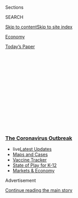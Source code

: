 <div id="app">

<div>

<div>

<div>

<div class="NYTAppHideMasthead css-1q2w90k e1suatyy0">

<div class="section css-ui9rw0 e1suatyy2">

<div class="css-eph4ug er09x8g0">

<div class="css-6n7j50">

</div>

<span class="css-1dv1kvn">Sections</span>

<div class="css-10488qs">

<span class="css-1dv1kvn">SEARCH</span>

</div>

[Skip to content](#site-content)[Skip to site
index](#site-index)

</div>

<div id="masthead-section-label" class="css-1wr3we4 eaxe0e00">

[Economy](https://www.nytimes.com/section/business/economy)

</div>

<div class="css-10698na e1huz5gh0">

</div>

</div>

<div id="masthead-bar-one" class="section hasLinks css-15hmgas e1csuq9d3">

<div class="css-uqyvli e1csuq9d0">

</div>

<div class="css-1uqjmks e1csuq9d1">

</div>

<div class="css-9e9ivx">

[](https://myaccount.nytimes.com/auth/login?response_type=cookie&client_id=vi)

</div>

<div class="css-1bvtpon e1csuq9d2">

[Today’s
Paper](https://www.nytimes.com/section/todayspaper)

</div>

</div>

</div>

</div>

<div data-aria-hidden="false">

<div id="site-content" data-role="main">

<div>

<div class="css-1aor85t" style="opacity:0.000000001;z-index:-1;visibility:hidden">

<div class="css-1hqnpie">

<div class="css-epjblv">

<span class="css-17xtcya">[Economy](/section/business/economy)</span><span class="css-x15j1o">|</span><span class="css-fwqvlz">‘It’s
a Wreck’: 3.3 Million File Unemployment Claims as Economy Comes
Apart</span>

</div>

<div class="css-k008qs">

<div class="css-1iwv8en">

<span class="css-18z7m18"></span>

<div>

</div>

</div>

<span class="css-1n6z4y">https://nyti.ms/3bvPHgr</span>

<div class="css-1705lsu">

<div class="css-4xjgmj">

<div class="css-4skfbu" data-role="toolbar" data-aria-label="Social Media Share buttons, Save button, and Comments Panel with current comment count" data-testid="share-tools">

  - 
  - 
  - 
  - 
    
    <div class="css-6n7j50">
    
    </div>

  - 

</div>

</div>

</div>

</div>

</div>

</div>

<div class="css-13pd83m">

<div class="css-l9svim">

### [<span class="css-pa1jbp"><span class="css-1rxm0ex">The Coronavirus</span><span class="css-1rxm0ex"> Outbreak</span></span>](https://www.nytimes.com/news-event/coronavirus?name=styln-coronavirus-markets&region=TOP_BANNER&variant=undefined&block=storyline_menu_recirc&action=click&pgtype=Article&impression_id=10d602b0-e0fd-11ea-9543-ff538f7d3baa)

  - <span class="css-ousu42"><span class="css-12clwdu">live</span>[Latest
    Updates](https://www.nytimes.com/2020/08/17/world/coronavirus-covid.html?name=styln-coronavirus-markets&region=TOP_BANNER&variant=undefined&block=storyline_menu_recirc&action=click&pgtype=Article&impression_id=10d629c0-e0fd-11ea-9543-ff538f7d3baa)</span>
  - <span class="css-ousu42">[Maps and
    Cases](https://www.nytimes.com/interactive/2020/us/coronavirus-us-cases.html?name=styln-coronavirus-markets&region=TOP_BANNER&variant=undefined&block=storyline_menu_recirc&action=click&pgtype=Article&impression_id=10d629c1-e0fd-11ea-9543-ff538f7d3baa)</span>
  - <span class="css-ousu42">[Vaccine
    Tracker](https://www.nytimes.com/interactive/2020/science/coronavirus-vaccine-tracker.html?name=styln-coronavirus-markets&region=TOP_BANNER&variant=undefined&block=storyline_menu_recirc&action=click&pgtype=Article&impression_id=10d629c2-e0fd-11ea-9543-ff538f7d3baa)</span>
  - <span class="css-ousu42">[State of Play for
    K-12](https://www.nytimes.com/2020/08/17/us/k-12-schools-reopening.html?name=styln-coronavirus-markets&region=TOP_BANNER&variant=undefined&block=storyline_menu_recirc&action=click&pgtype=Article&impression_id=10d629c3-e0fd-11ea-9543-ff538f7d3baa)</span>
  - <span class="css-ousu42">[Markets &
    Economy](https://www.nytimes.com/live/2020/08/17/business/stock-market-today-coronavirus?name=styln-coronavirus-markets&region=TOP_BANNER&variant=undefined&block=storyline_menu_recirc&action=click&pgtype=Article&impression_id=10d650d0-e0fd-11ea-9543-ff538f7d3baa)</span>

</div>

</div>

<div id="top-wrapper" class="css-1sy8kpn">

<div id="top-slug" class="css-l9onyx">

Advertisement

</div>

[Continue reading the main
story](#after-top)

<div class="ad top-wrapper" style="text-align:center;height:100%;display:block;min-height:250px">

<div id="top" class="place-ad" data-position="top" data-size-key="top">

</div>

</div>

<div id="after-top">

</div>

</div>

<div>

<div id="sponsor-wrapper" class="css-1hyfx7x">

<div id="sponsor-slug" class="css-19vbshk">

Supported by

</div>

[Continue reading the main
story](#after-sponsor)

<div id="sponsor" class="ad sponsor-wrapper" style="text-align:center;height:100%;display:block">

</div>

<div id="after-sponsor">

</div>

</div>

<div class="css-186x18t">

</div>

<div class="css-ls6wgr ehdk2mb0">

# ‘It’s a Wreck’: 3.3 Million File Unemployment Claims as Economy Comes Apart

</div>

The weekly figure is among the first data on the economic toll of the
vast disruption of normal life and commerce caused by the coronavirus
pandemic.

<div class="css-79elbk" data-testid="photoviewer-wrapper">

<div class="css-z3e15g" data-testid="photoviewer-wrapper-hidden">

</div>

<div class="css-1a48zt4 ehw59r15" data-testid="photoviewer-children">

![<span class="css-16f3y1r e13ogyst0" data-aria-hidden="true">The
coronavirus outbreak has devastated the business of many U.S.
restaurants and retailers, including the Bendix Diner in Hasbrouck
Heights,
N.J. </span><span class="css-cnj6d5 e1z0qqy90" itemprop="copyrightHolder"><span class="css-1ly73wi e1tej78p0">Credit...</span><span><span>Bryan
Anselm for The New York
Times</span></span></span>](https://static01.nyt.com/images/2020/03/26/business/26virus-jobs1a/merlin_170735211_f804388b-9379-4dbf-98e2-9bb4ae7b2980-articleLarge.jpg?quality=75&auto=webp&disable=upscale)

</div>

</div>

<div class="css-18e8msd">

<div class="css-otjvjh epjyd6m0">

<div class="css-nmf14i ey68jwv0" data-aria-hidden="true">

[![Ben
Casselman](https://static01.nyt.com/images/2018/11/09/multimedia/author-ben-casselman/author-ben-casselman-thumbLarge.png
"Ben Casselman")](https://www.nytimes.com/by/ben-casselman)[![Patricia
Cohen](https://static01.nyt.com/images/2018/02/16/multimedia/author-patricia-cohen/author-patricia-cohen-thumbLarge.jpg
"Patricia Cohen")](https://www.nytimes.com/by/patricia-cohen)[![Tiffany
Hsu](https://static01.nyt.com/images/2018/12/06/multimedia/author-tiffany-hsu/author-tiffany-hsu-thumbLarge.png
"Tiffany Hsu")](https://www.nytimes.com/by/tiffany-hsu)

</div>

<div class="css-1baulvz">

By [<span class="css-1baulvz" itemprop="name">Ben
Casselman</span>](https://www.nytimes.com/by/ben-casselman),
[<span class="css-1baulvz" itemprop="name">Patricia
Cohen</span>](https://www.nytimes.com/by/patricia-cohen) and
[<span class="css-1baulvz last-byline" itemprop="name">Tiffany
Hsu</span>](https://www.nytimes.com/by/tiffany-hsu)

</div>

</div>

  - 
    
    <div class="css-ld3wwf e16638kd2">
    
    Published March 26, 2020Updated April 3,
    2020
    
    </div>

  - 
    
    <div class="css-4xjgmj">
    
    <div class="css-pvvomx" data-role="toolbar" data-aria-label="Social Media Share buttons, Save button, and Comments Panel with current comment count" data-testid="share-tools">
    
      - 
      - 
      - 
      - 
        
        <div class="css-6n7j50">
        
        </div>
    
      - 
    
    </div>
    
    </div>

</div>

</div>

<div class="section meteredContent css-1r7ky0e" name="articleBody" itemprop="articleBody">

<div class="css-1fanzo5 StoryBodyCompanionColumn">

<div class="css-53u6y8">

More than three million people filed for [unemployment
benefits](https://www.nytimes.com/2020/04/03/upshot/coronavirus-jobless-rate-great-depression.html)
last week, sending a collective shudder throughout the economy that is
unlike anything Americans have experienced.

The alarming numbers, in a report released by the Labor Department on
Thursday, provide some of the first hard data on the economic toll of
the
[coronavirus](https://www.nytimes.com/2020/04/03/upshot/coronavirus-jobless-rate-great-depression.html)
pandemic, which has shut down whole swaths of American life faster than
government statistics can keep track.

Just three weeks ago, barely 200,000 people applied for jobless
benefits, a historically low number. In the half-century that the
government has tracked applications, the worst week ever, with 695,000
so-called initial claims, had been in 1982.

</div>

</div>

<div class="css-1fanzo5 StoryBodyCompanionColumn">

<div class="css-53u6y8">

Thursday’s figure of nearly 3.3 million set a grim record. “A large part
of the economy just collapsed,” said Ben Herzon, executive director of
IHS Markit, a business data and analytics
firm.

</div>

</div>

<div class="css-nvxo42 e73j0it0">

<div class="css-1xdhyk6 erfvjey0">

<span class="css-1ly73wi e1tej78p0">Image</span>

<div class="css-zjzyr8">

<div data-testid="lazyimage-container" style="height:257.77777777777777px">

</div>

</div>

</div>

<span class="css-16f3y1r e13ogyst0" data-aria-hidden="true">An entrance
to the Bellagio in Las Vegas has been boarded
up.</span><span class="css-cnj6d5 e1z0qqy90" itemprop="copyrightHolder"><span class="css-1ly73wi e1tej78p0">Credit...</span><span>Joe
Buglewicz for The New York
Times</span></span>

<div class="css-1xdhyk6 erfvjey0">

<span class="css-1ly73wi e1tej78p0">Image</span>

<div class="css-zjzyr8">

<div data-testid="lazyimage-container" style="height:257.77777777777777px">

</div>

</div>

</div>

<span class="css-16f3y1r e13ogyst0" data-aria-hidden="true">An AT\&T
store in Chicago is closed under a state order tightly limiting business
operations.</span><span class="css-cnj6d5 e1z0qqy90" itemprop="copyrightHolder"><span class="css-1ly73wi e1tej78p0">Credit...</span><span>Taylor
Glascock for The New York Times</span></span>

</div>

<div class="css-1fanzo5 StoryBodyCompanionColumn">

<div class="css-53u6y8">

The numbers provided only the first hint of the economic cataclysm in
progress. Even comparatively optimistic forecasters expect millions more
lost jobs, and with them foreclosures, evictions and bankruptcies.
Thousands of businesses have closed in response to the pandemic, and
many will never reopen. Some economists say the decline in gross
domestic product this year could rival the worst years of the Great
Depression.

And there was fresh evidence on Thursday of the relentless course of the
virus itself. Cases in the United States now exceed 80,000, the most of
any nation, even China and Italy, [according to a New York Times
database](https://www.nytimes.com/interactive/2020/us/coronavirus-us-cases.html),
and more than 1,000 deaths across the country have been linked to the
virus.

At least 160 million people nationwide have been ordered to stay home.
Many hospitals are overwhelmed, while essential protective gear is in
short supply. “We are the new global epicenter of the disease,” said Dr.
Sara Keller, an infectious-disease specialist at Johns Hopkins Medicine.
“Now all we can do is to slow the transmission as much as possible.”

The situation in the New Orleans area is [particularly
acute](https://www.nytimes.com/2020/03/26/us/coronavirus-louisiana-new-orleans.html),
with the city reporting more than 800 cases, a higher total than most
states.

</div>

</div>

<div class="css-1fanzo5 StoryBodyCompanionColumn">

<div class="css-53u6y8">

In New York, the state hardest hit, Gov. Andrew M. Cuomo reported a 40
percent increase in hospitalized patients in one day, to well over
5,000. The surge dashed hopes that had been raised a day before, when
Mr. Cuomo said the state’s social-distancing measures seemed to be
slowing the growth in
hospitalizations.

<div id="NYT_MAIN_CONTENT_1_REGION" class="css-9tf9ac">

<div>

<div id="styln-covid-updates-markets" class="section interactive-content interactive-size-medium css-1ftcdic">

<div class="css-17ih8de interactive-body">

<div id="styln-briefing-block">

<div class="briefing-block-header-section">

# [Latest Updates: The Coronavirus Outbreak and the Economy](https://www.nytimes.com/live/2020/08/17/business/stock-market-today-coronavirus?action=click&pgtype=Article&state=default&region=MAIN_CONTENT_1&context=storylines_live_updates)

</div>

<div class="briefing-block-lb-items">

<div class="briefing-block-update-time">

[7h
ago](https://www.nytimes.com/live/2020/08/17/business/stock-market-today-coronavirus?action=click&pgtype=Article&state=default&region=MAIN_CONTENT_1&context=storylines_live_updates#robinhood-a-stock-trading-app-is-valued-at-11-2-billion-in-its-latest-funding-round)

</div>

<div>

[Robinhood, a stock trading app, is valued at $11.2 billion in its
latest funding
round.](https://www.nytimes.com/live/2020/08/17/business/stock-market-today-coronavirus?action=click&pgtype=Article&state=default&region=MAIN_CONTENT_1&context=storylines_live_updates#robinhood-a-stock-trading-app-is-valued-at-11-2-billion-in-its-latest-funding-round)

</div>

<div class="briefing-block-update-time">

[10h
ago](https://www.nytimes.com/live/2020/08/17/business/stock-market-today-coronavirus?action=click&pgtype=Article&state=default&region=MAIN_CONTENT_1&context=storylines_live_updates#new-unemployment-benefits-authorized-by-president-trump-wont-come-until-late-august)

</div>

<div>

[New unemployment benefits authorized by President Trump won’t come
until late
August.](https://www.nytimes.com/live/2020/08/17/business/stock-market-today-coronavirus?action=click&pgtype=Article&state=default&region=MAIN_CONTENT_1&context=storylines_live_updates#new-unemployment-benefits-authorized-by-president-trump-wont-come-until-late-august)

</div>

<div class="briefing-block-update-time">

[15h
ago](https://www.nytimes.com/live/2020/08/17/business/stock-market-today-coronavirus?action=click&pgtype=Article&state=default&region=MAIN_CONTENT_1&context=storylines_live_updates#heres-what-you-need-to-know-for-the-week-ahead)

</div>

<div>

[Here’s what you need to know for the week
ahead.](https://www.nytimes.com/live/2020/08/17/business/stock-market-today-coronavirus?action=click&pgtype=Article&state=default&region=MAIN_CONTENT_1&context=storylines_live_updates#heres-what-you-need-to-know-for-the-week-ahead)

</div>

</div>

<div class="briefing-block-footer">

<div class="briefing-block-footer-meta">

[See more
updates](https://www.nytimes.com/live/2020/08/17/business/stock-market-today-coronavirus?action=click&pgtype=Article&state=default&region=MAIN_CONTENT_1&context=storylines_live_updates)

</div>

<div class="briefing-block-briefinglinks">

<span>More live coverage:</span>
[Global](https://www.nytimes.com/2020/08/17/world/coronavirus-covid.html?action=click&pgtype=Article&state=default&region=MAIN_CONTENT_1&context=storylines_live_updates)

</div>

</div>

</div>

</div>

</div>

</div>

</div>

President Trump said the federal government planned to designate areas
as being at high, medium or low risk for spreading the virus to guide
local decisions on imposing or relaxing restrictions on movement and
commerce.

The terrifying speed of the U.S. economic collapse from the pandemic has
spurred lawmakers to action. Late Wednesday night, senators agreed on a
$2 trillion aid package that would provide cash payments to nearly all
Americans and would expand the unemployment system, among other changes.
Final congressional approval is expected on Friday.

The legislative action has helped buoy financial markets. A three-day
rally has lifted stocks in the S\&P 500 index more than 17 percent,
including a rise of 6.2 percent on Thursday, though prices remain far
lower than they were a month ago.

As staggering as the figures are for jobless claims, they almost
certainly understate the problem. Some part-time and low-wage workers
don’t qualify for unemployment benefits. Nor do gig workers, independent
contractors and the self-employed, although the emergency aid package
passed by the Senate would broaden eligibility to include many of them.
Others who do qualify may not know it. And the sudden rush of layoffs
[led to jammed phone lines and overwhelmed computer
servers](https://www.nytimes.com/2020/03/19/business/coronavirus-unemployment-states.html)
at unemployment offices across the country, leaving many people unable
to file claims.

The evening that Elise Quivey, 25, heard she was being furloughed from
her job in Chicago as a web designer for a cruise ship company, she
immediately clicked on the state’s unemployment benefits website. The
pages wouldn’t load. The next morning, as she tried to fill out the
online form, error messages kept flashing.

</div>

</div>

<div class="css-79elbk" data-testid="photoviewer-wrapper">

<div class="css-z3e15g" data-testid="photoviewer-wrapper-hidden">

</div>

<div class="css-1a48zt4 ehw59r15" data-testid="photoviewer-children">

![<span class="css-16f3y1r e13ogyst0" data-aria-hidden="true">Elise
Quivey was furloughed as a web designer for a cruise company. She
applied for unemployment benefits, but she is unsure if her claim went
through.</span><span class="css-cnj6d5 e1z0qqy90" itemprop="copyrightHolder"><span class="css-1ly73wi e1tej78p0">Credit...</span><span>Taylor
Glascock for The New York
Times</span></span>](https://static01.nyt.com/images/2020/03/26/business/26virus-jobs4/26virus-jobs4-articleLarge.jpg?quality=75&auto=webp&disable=upscale)

</div>

</div>

<div class="css-1fanzo5 StoryBodyCompanionColumn">

<div class="css-53u6y8">

Days of calling have resulted in nagging busy signals. She is hoping
that her claim made it through, and that she will receive aid within a
few weeks, but she is not optimistic.

“There’s so many things up in the air right now, and it’s so stressful,”
she said. “It’s a wreck.”

Despite the glitches, Thursday’s figures suggest the scale of the
problem. In a single week, the pandemic wiped out a year and a half of
job gains. The past two weeks’ claims alone would be enough to push the
unemployment rate up to 5.7 percent from 3.5 percent in February — a
half-century low that now seems like ancient history.

The worst could be yet to come. Mr. Herzon of IHS Markit said he
expected a similarly large number next Thursday, when the Labor
Department releases its report on new claims filed this week.

Some forecasters think the unemployment rate could hit 10 percent this
summer, which would equal the highest level from the last recession more
than a decade ago. Back then, it took nearly two years for the jobless
rate to reach that height.

“What is really hard to fathom is just how fast these numbers are going
to escalate,” said Carl Tannenbaum, chief economist at Northern Trust.

Still, while there is little doubt that the numbers will get worse in
the short term, some economists remain optimistic that the pain will be
relatively short-lived. The congressional relief package is intended to,
in effect, press “pause” on the economy, allowing idled workers and
shuttered businesses to keep paying their bills so that they can spring
back quickly once the health crisis eases. If it works, the recovery
could be relatively swift; if it doesn’t, the cascade of layoffs and
business failures could stretch on far longer.

Quintina Moore-Caraway, a ramp agent at George Bush Intercontinental
Airport in Houston, was at work on March 13 when her supervisor called
her over. She was being furloughed, without pay, at the end of her
shift.

</div>

</div>

<div class="css-1fanzo5 StoryBodyCompanionColumn">

<div class="css-53u6y8">

“They said I could finish out my day on Friday, don’t come in on
Saturday, and I haven’t been back since, with no pay,” she
said.

</div>

</div>

<div class="css-79elbk" data-testid="photoviewer-wrapper">

<div class="css-z3e15g" data-testid="photoviewer-wrapper-hidden">

</div>

<div class="css-1a48zt4 ehw59r15" data-testid="photoviewer-children">

<div class="css-1xdhyk6 erfvjey0">

<span class="css-1ly73wi e1tej78p0">Image</span>

<div class="css-zjzyr8">

<div data-testid="lazyimage-container" style="height:257.77777777777777px">

</div>

</div>

</div>

<span class="css-16f3y1r e13ogyst0" data-aria-hidden="true">Quintina
Moore-Caraway was furloughed from her job almost two weeks ago, leaving
her scrambling to find new
employment. </span><span class="css-cnj6d5 e1z0qqy90" itemprop="copyrightHolder"><span class="css-1ly73wi e1tej78p0">Credit...</span><span>Michael
Starghill Jr. for The New York Times</span></span>

</div>

</div>

<div class="css-1fanzo5 StoryBodyCompanionColumn">

<div class="css-53u6y8">

Ms. Moore-Caraway, 46, was barely getting by on the $10 an hour she
earned at the airport. She has no savings, and no idea how she will pay
her $688 rent bill on April 1. She hasn’t been in the job long enough to
qualify for unemployment, and the few places still hiring during the
pandemic aren’t near bus routes.

“Through all the hurricanes, floods, I’ve never seen anything like
this,” she said. “On the movies I have, not in real life.”

Low-wage workers — many of them black, like Ms. Moore-Caraway, or
Hispanic — have been hit especially hard by the sudden economic
reversal. Many work in the industries most affected by the outbreak,
such as restaurants and travel, and few can work from home. They are
also less likely to have sick leave or other paid time off, and they
have less money saved to help overcome a missed paycheck.

Black and Hispanic workers “always bear the brunt” of economic
slowdowns, said Alix Gould-Werth, a researcher at the Washington Center
for Equitable Growth, a left-leaning think tank. “Now they’re bearing
the brunt of these twin crises, the health crisis and the economic
crisis.”

</div>

</div>

<div class="css-79elbk" data-testid="photoviewer-wrapper">

<div class="css-z3e15g" data-testid="photoviewer-wrapper-hidden">

</div>

<div class="css-1a48zt4 ehw59r15" data-testid="photoviewer-children">

<div class="css-1xdhyk6 erfvjey0">

<span class="css-1ly73wi e1tej78p0">Image</span>

<div class="css-zjzyr8">

<div data-testid="lazyimage-container" style="height:257.77777777777777px">

</div>

</div>

</div>

<span class="css-16f3y1r e13ogyst0" data-aria-hidden="true">A New York
State Department of Labor office in Brooklyn. States’ unemployment
offices have been
swamped.</span><span class="css-cnj6d5 e1z0qqy90" itemprop="copyrightHolder"><span class="css-1ly73wi e1tej78p0">Credit...</span><span>Hiroko
Masuike/The New York Times</span></span>

</div>

</div>

<div class="css-1fanzo5 StoryBodyCompanionColumn">

<div class="css-53u6y8">

Some help may be on the way for workers like Ms. Moore-Caraway. Under
the congressional [aid
package](https://www.nytimes.com/2020/03/25/us/politics/whats-in-coronavirus-stimulus-bill.html?action=click&module=Spotlight&pgtype=Homepage),
[most
families](https://www.nytimes.com/article/coronavirus-stimulus-package-questions-answers.html)
would receive $1,200 per adult and $500 per child in direct payments.
The bill would also increase unemployment benefits by $600 a week and
extend how long laid-off workers could receive benefits. And it would
waive some requirements for receiving jobless benefits, like the
requirement that recipients look for work.

It would not, however, expand the food-assistance program formerly known
as food stamps.

An earlier relief bill, passed by Congress last week, provided $1
billion to help state unemployment systems that are breaking under the
stress of record call volumes. Departments across the country reported
huge spikes in call volumes and online applications.

The surge in applications was a particular challenge because departments
were staffed — and funded — for a labor market that had until recently
been setting records for its strength.

Colorado’s Department of Labor and Employment had 70 people working on
unemployment claims before the coronavirus outbreak. It added 90 people
to help respond to calls and process claims on Monday, pulling them off
other jobs in the department. Roughly 80 percent of workers are at home,
while the rest are in a call center in downtown Denver that during the
last recession had hundreds of workers dealing with
claims.

</div>

</div>

<div class="css-79elbk" data-testid="photoviewer-wrapper">

<div class="css-z3e15g" data-testid="photoviewer-wrapper-hidden">

</div>

<div class="css-1a48zt4 ehw59r15" data-testid="photoviewer-children">

<div class="css-1xdhyk6 erfvjey0">

<span class="css-1ly73wi e1tej78p0">Image</span>

<div class="css-zjzyr8">

<div data-testid="lazyimage-container" style="height:257.77777777777777px">

</div>

</div>

</div>

<span class="css-16f3y1r e13ogyst0" data-aria-hidden="true">Riley Travis
at the Colorado Department of Labor and Employment, which has added
dozens of people to help respond to a deluge of
calls.</span><span class="css-cnj6d5 e1z0qqy90" itemprop="copyrightHolder"><span class="css-1ly73wi e1tej78p0">Credit...</span><span>Daniel
Brenner for The New York Times</span></span>

</div>

</div>

<div class="css-1fanzo5 StoryBodyCompanionColumn">

<div class="css-53u6y8">

“Where we maybe had eight months to prepare heading into the recession,
we had five days to respond to coronavirus,” said Cher Haavind, the
department’s deputy executive director.

On Monday, nearly 100,000 call attempts were made by 10 a.m., when the
call center normally receives 6,000 calls in an entire week. The
department put in place a new process under which those filing claims
submit their forms at specified times based on their last names. Even
so, Ms. Haavind said, the crush of applications has strained not just
the department’s systems but also its employees.

</div>

</div>

<div class="css-1fanzo5 StoryBodyCompanionColumn">

<div class="css-53u6y8">

“They are talking to stressed-out people, and they are also stressed
out,” she said.

For laid-off workers, the anxiety is racking.

Mere weeks ago, Bill Copperfield had steady work installing drywall in
commercial buildings in Hawaii. Then he caught a cold and, in the
suddenly cautious world of coronavirus, was told not to come to work,
meaning he wasn’t paid. By the time he was healthy again, the job had
shut down and the state government was telling nonessential workers to
stay home. He has tried repeatedly to file an unemployment claim, but
hasn’t managed to get through.

“So right now I am three weeks without income and I’ve got my rent
coming up, I’ve got food I’ve got to buy,” Mr. Copperfield said.
“Definitely I won’t be paying bills this month.”

Mr. Copperfield, 45, has been laid off in the past, including during the
2008-9 housing crisis, in which he ended up losing his home to
foreclosure. But even then, he said, he was able to go out and find work
as a handyman or even sell fish he caught.

“At least then I could go out and hustle work, even if it wasn’t in my
field,” he said. “Nobody can work right now, we’re on like lockdown. And
even if I could find side work, I’d be putting my family at risk.”

</div>

</div>

<div>

</div>

</div>

<div>

</div>

<div>

</div>

<div>

</div>

<div>

<div id="bottom-wrapper" class="css-1ede5it">

<div id="bottom-slug" class="css-l9onyx">

Advertisement

</div>

[Continue reading the main
story](#after-bottom)

<div id="bottom" class="ad bottom-wrapper" style="text-align:center;height:100%;display:block;min-height:90px">

</div>

<div id="after-bottom">

</div>

</div>

</div>

</div>

</div>

## Site Index

<div>

</div>

## Site Information Navigation

  - [© <span>2020</span> <span>The New York Times
    Company</span>](https://help.nytimes.com/hc/en-us/articles/115014792127-Copyright-notice)

<!-- end list -->

  - [NYTCo](https://www.nytco.com/)
  - [Contact
    Us](https://help.nytimes.com/hc/en-us/articles/115015385887-Contact-Us)
  - [Work with us](https://www.nytco.com/careers/)
  - [Advertise](https://nytmediakit.com/)
  - [T Brand Studio](http://www.tbrandstudio.com/)
  - [Your Ad
    Choices](https://www.nytimes.com/privacy/cookie-policy#how-do-i-manage-trackers)
  - [Privacy](https://www.nytimes.com/privacy)
  - [Terms of
    Service](https://help.nytimes.com/hc/en-us/articles/115014893428-Terms-of-service)
  - [Terms of
    Sale](https://help.nytimes.com/hc/en-us/articles/115014893968-Terms-of-sale)
  - [Site
    Map](https://spiderbites.nytimes.com)
  - [Help](https://help.nytimes.com/hc/en-us)
  - [Subscriptions](https://www.nytimes.com/subscription?campaignId=37WXW)

</div>

</div>

</div>

</div>
